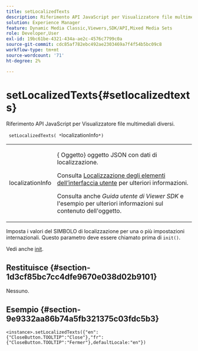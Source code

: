 ```yaml
---
title: setLocalizedTexts
description: Riferimento API JavaScript per Visualizzatore file multimediali diversi.
solution: Experience Manager
feature: Dynamic Media Classic,Viewers,SDK/API,Mixed Media Sets
role: Developer,User
exl-id: 19bc61be-4321-434a-ae2c-4576c7799c0a
source-git-commit: cdc85af782ebc492ae2303469a7f4f54b5bc09c8
workflow-type: tm+mt
source-wordcount: '71'
ht-degree: 2%

---
```


# setLocalizedTexts{#setlocalizedtexts}

Riferimento API JavaScript per Visualizzatore file multimediali diversi.

` setLocalizedTexts( *`localizationInfo`*)`

<table id="table_896DFF34A68A403DB93A6D597461A573"> 
 <tbody> 
  <tr> 
   <td colname="col1"> <p> <span class="codeph"> <span class="varname"> localizationInfo</span> </span> </p> </td> 
   <td colname="col2"> <p> {<span class="codeph"> Oggetto</span>} oggetto JSON con dati di localizzazione. </p> <p>Consulta <a href="../../../c-html5-s7-aem-asset-viewers/c-html5-mixedmedia-viewer-about/c-html5-mixedmedia-viewer-localization.md#concept-16262b8096474d6c9c018c3e99110dd1" format="dita" scope="local"> Localizzazione degli elementi dell’interfaccia utente</a> per ulteriori informazioni. </p> <p>Consulta anche <i>Guida utente di Viewer SDK</i> e l'esempio per ulteriori informazioni sul contenuto dell'oggetto. </p> </td> 
  </tr> 
 </tbody> 
</table>

Imposta i valori del SIMBOLO di localizzazione per una o più impostazioni internazionali. Questo parametro deve essere chiamato prima di `init()`.

Vedi anche [init](../../../c-html5-s7-aem-asset-viewers/c-html5-mixedmedia-viewer-about/c-html5-mixedmedia-viewer-javascriptapiref/r-html5-mixedmedia-javascriptapiref-init.md#reference-bb4428c155e541b79797f96e17c068ae).

## Restituisce {#section-1d3cf85bc7cc4dfe9670e038d02b9101}

Nessuno.

## Esempio {#section-9e9332aa86b74a5fb321375c03fdc5b3}

```
<instance>.setLocalizedTexts({"en":{"CloseButton.TOOLTIP":"Close"},"fr":{"CloseButton.TOOLTIP":"Fermer"},defaultLocale:"en"})
```
